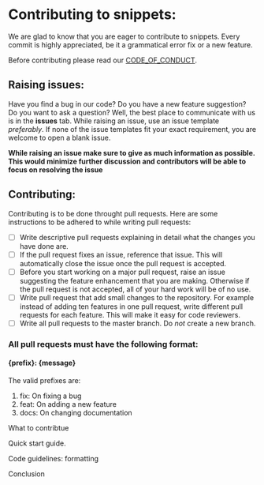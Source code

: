 # Contributing to snippets:

We are glad to know that you are eager to contribute to snippets. Every commit is highly appreciated, be it a grammatical error fix or a new feature.

Before contributing please read our [CODE_OF_CONDUCT](https://github.com/mitheelgajare/snippets/blob/master/CODE_OF_CONDUCT.md).

## Raising issues:

Have you find a bug in our code? Do you have a new feature suggestion? Do you want to ask a question? Well, the best place to communicate with us is in the **issues** tab.
While raising an issue, use an issue template  *preferably*. If none of the issue templates fit your exact requirement, you are welcome to open a blank issue. 

**While raising an issue make sure to give as much information as possible. This would minimize further discussion and contributors will be able to focus on resolving the issue**

## Contributing:

Contributing is to be done throught pull requests. Here are some instructions to be adhered to while writing pull requests:

- [ ] Write descriptive pull requests explaining in detail what the changes you have done are.
- [ ] If the pull request fixes an issue, reference that issue. This will automatically close the issue once the pull request is accepted.
- [ ] Before you start working on a major pull request, raise an issue suggesting the feature enhancement that you are making. Otherwise if the pull request is not accepted, all of your hard work will be of no use.
- [ ] Write pull request that add small changes to the repository. For example instead of adding ten features in one pull request, write different pull requests for each feature. This will make it easy for code reviewers.
- [ ] Write all pull requests to the master branch. Do *not* create a new branch.

### All pull requests must have the following format:

#### {prefix}: {message}

The valid prefixes are:

1. fix: On fixing a bug
1. feat: On adding a new feature
1. docs: On changing documentation
      


What to contribtue

Quick start guide.

Code guidelines: formatting

Conclusion


